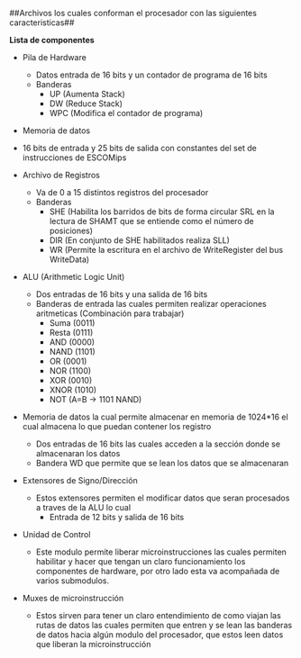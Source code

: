 ##Archivos los cuales conforman el procesador con las siguientes caracteristicas##

__Lista de componentes__

* Pila de Hardware 
  * Datos entrada de 16 bits y un contador de programa de 16 bits 
  * Banderas 
    * UP (Aumenta Stack)
    * DW (Reduce Stack)
    * WPC (Modifica el contador de programa)

*  Memoria de datos
  * 16 bits de entrada y 25 bits de salida con constantes del set de instrucciones de ESCOMips

* Archivo de Registros 
  * Va de 0 a 15 distintos registros del procesador
  * Banderas
    * SHE (Habilita los barridos de bits de forma circular SRL en la lectura de SHAMT que se entiende como el número de posiciones)
    * DIR (En conjunto de SHE habilitados realiza SLL)
    * WR (Permite la escritura en el archivo de WriteRegister del bus WriteData)

* ALU (Arithmetic Logic Unit)
  * Dos entradas de 16 bits y una salida de 16 bits
  * Banderas de entrada las cuales permiten realizar operaciones aritmeticas (Combinación para trabajar)
    * Suma (0011)
    * Resta (0111)
    * AND (0000)
    * NAND (1101)
    * OR (0001)
    * NOR (1100)
    * XOR (0010)
    * XNOR (1010)
    * NOT (A=B -> 1101 NAND)

* Memoria de datos la cual permite almacenar en memoria de 1024\*16 el cual almacena lo que puedan contener los registro
  * Dos entradas de 16 bits las cuales acceden a la sección donde se almacenaran los datos
  * Bandera WD que permite que se lean los datos que se almacenaran

* Extensores de Signo/Dirección
  * Estos extensores permiten el modificar datos que seran procesados a traves de la ALU lo cual
    * Entrada de 12 bits y salida de 16 bits

* Unidad de Control
  * Este modulo permite liberar microinstrucciones las cuales permiten habilitar y hacer que tengan un claro funcionamiento los componentes de hardware, por otro lado esta va acompañada de varios submodulos.

* Muxes de microinstrucción
  * Estos sirven para tener un claro entendimiento de como viajan las rutas de datos las cuales permiten que entren y se lean las banderas de datos hacia algún modulo del procesador, que estos leen datos que liberan la microinstrucción
